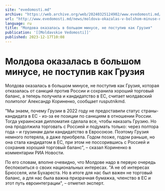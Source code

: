 ```yaml
---
site: "evedomosti.md"
archive: "https://web.archive.org/web/20240325124902/www.evedomosti.md/news/moldova-okazalas-v-bolshom-minuse-ne-postupiv-kak-gruziya"
url: "http://www.evedomosti.md/news/moldova-okazalas-v-bolshom-minuse-ne-postupiv-kak-gruziya"
language: ru
title: "Молдова оказалась в большом минусе, не поступив как Грузия"
publication: '[[Moldavskie Vedomosti]]'
published: 2023-12-17T10:08
---
```


# Молдова оказалась в большом минусе, не поступив как Грузия

Молдова оказалась в большом минусе, не поступив как Грузия, которая отказалась от санкций против России и сохранила хороший торговый баланс, а теперь получила и кандидатство в ЕС, считает молдавский политолог Александр Кориненко, сообщает rusputnikmd.

"Мы знаем, почему Грузии в 2022 году не предоставили статус страны-кандидата в ЕС - из-за ее позиции по санкциям в отношении России. Тогда украинская дипломатия сделала все, чтобы наказать Грузию. Но она продолжила торговать с Россией и подумать только: через полтора года – и грузинам дали кандидатство в Евросоюзе. Поэтому Грузия немного потеряла, а даже приобрела. Годом позже, годом раньше, но она стала кандидатом в ЕС, при этом не поссорившись с Россией и сохранив хороший торговый баланс", – сказал Кориненко в комментарии РИА Новости.

По его словам, вполне очевидно, что Молдове надо в первую очередь беспокоиться о своих национальных интересах. "А не об интересах Брюсселя, или Бухареста. Но в итоге для нас был важен не торговый баланс, а для нас была важна призрачная бумажка, членство в ЕС и этот путь евроинтеграции", – отметил эксперт.